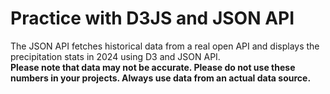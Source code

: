 # Practice with D3JS and JSON API
The JSON API fetches historical data from a real open API and displays the precipitation stats in 2024 using D3 and JSON API.  
**Please note that data may not be accurate. Please do not use these numbers in your projects. Always use data from an actual data source.**
